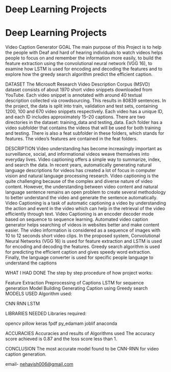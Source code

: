 # Deep Learning Projects
# Deep Learning Projects
Video Caption Generator 
GOAL
The main purpose of this Project is to help the people with Deaf and hard of hearing individuals to watch videos helps people to focus on and remember the information more easily, to build the feature extraction using the convolutional neural network (VGG 16), to examine how LSTM is used for encoding and decoding the features and to explore how the greedy search algorithm predict the efficient caption.


DATASET
The Microsoft Research Video Description Corpus (MSVD) dataset consists of about 1970 
short video snippets downloaded from YouTube. Each video snippet is annotated with 
around 40 textual description collected via crowdsourcing. This results in 80839 sentences. 
In the project, the data is split into train, validation and test sets, containing 1200, 100 and 
670 video snippets respectively. Each video has a unique ID, and each ID includes 
approximately 15–20 captions. There are two directories in the dataset: training_data and 
testing_data. Each folder has a video subfolder that contains the videos that will be used 
for both training and testing. There is also a feat subfolder in these folders, which stands 
for features. The video’s features are contained in the feat folders.

DESCRIPTION
Video understanding has become increasingly important as surveillance, social, and 
informational videos weave themselves into everyday lives. Video captioning offers a 
simple way to summarize, index, and search the data. In recent years, automatically 
generating natural language descriptions for videos has created a lot of focus in computer 
vision and natural language processing research. Video captioning is the quite challenging 
because of the complex and diverse nature of video content. However, the understanding 
between video content and natural language sentence remains an open problem to create 
several methodology to better understand the video and generate the sentence 
automatically. Video Captioning is a task of automatic captioning a video by understanding 
the action and event in the video which can help in the retrieval of the video efficiently 
through text. Video Captioning is an encoder decoder mode based on sequence to sequence 
learning. Automated video caption generator helps searching of videos in websites better 
and make content easier. The video information is considered as a sequence of images with 
10 to 12 seconds short video clips. In the proposed system, Convolutional Neural Networks 
(VGG 16) is used for feature extraction and LSTM is used for encoding and decoding the 
features. Greedy search algorithm is used for predicting the efficient caption and gives 
speedy word extraction. Finally, the language converter is used for specific people 
language to understand the captions

WHAT I HAD DONE
The step by step procedure of how project works:

Feature Extraction 
Preprocessing of Captions
LSTM for sequence generation
Model Building
Generating Caption using Greedy search
MODELS USED
Algorithm used:

CNN
RNN
LSTM

LIBRARIES NEEDED
Libraries required:

opencv
pillow
keras
fpdf
py_edamam
joblif
anaconda


ACCURACIES
Accuracies and results of Algorithms used The accuracy score achieved is 0.87 and the loss score less than 1.

CONCLUSION
The most accurate model found to be CNN-RNN  for video caption generation.

email- nehavish006@gmail.com